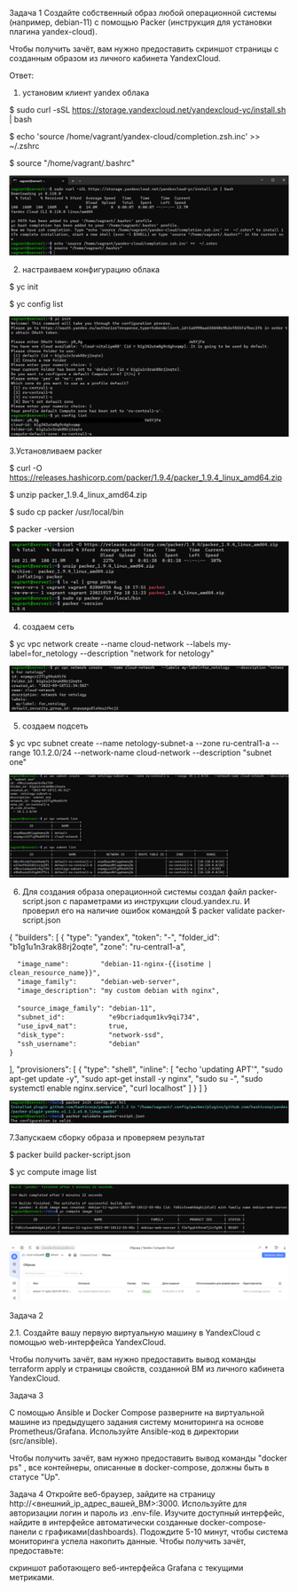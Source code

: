 Задача 1
Создайте собственный образ любой операционной системы (например, debian-11) с помощью Packer (инструкция для установки плагина yandex-cloud).

Чтобы получить зачёт, вам нужно предоставить скриншот страницы с созданным образом из личного кабинета YandexCloud.

Ответ:

1. установим клиент yandex облака

$ sudo curl -sSL https://storage.yandexcloud.net/yandexcloud-yc/install.sh | bash

$ echo 'source /home/vagrant/yandex-cloud/completion.zsh.inc' >>  ~/.zshrc

$ source "/home/vagrant/.bashrc"

![](Screenshots/5.4.1.png)

2. настраиваем конфигурацию облака

$ yc init

$ yc config list

![](Screenshots/5.4.2.png)

3.Установливаем packer

$ curl -O https://releases.hashicorp.com/packer/1.9.4/packer_1.9.4_linux_amd64.zip

$ unzip packer_1.9.4_linux_amd64.zip

$ sudo cp packer /usr/local/bin

$ packer -version

![](Screenshots/5.4.3.png)

4. создаем сеть

$ yc vpc network create   --name cloud-network   --labels my-label=for_netology   --description "network for netology"

![](Screenshots/5.4.4.png)

5. создаем подсеть

$ yc vpc subnet create   --name netology-subnet-a   --zone ru-central1-a   --range 10.1.2.0/24   --network-name cloud-network  --description "subnet one"

![](Screenshots/5.4.5.png)

6. Для создания образа операционной системы создал файл packer-script.json с параметрами из инструкции cloud.yandex.ru. И проверил его на наличие ошибок командой $ packer validate packer-script.json

{
  "builders": [
    {
      "type":      "yandex",
      "token":     "-",
      "folder_id": "b1g1u1n3rak88rj2oqte",
      "zone":      "ru-central1-a",

      "image_name":        "debian-11-nginx-{{isotime | clean_resource_name}}",
      "image_family":      "debian-web-server",
      "image_description": "my custom debian with nginx",

      "source_image_family": "debian-11",
      "subnet_id":           "e9bcriadqum1kv9qi734",
      "use_ipv4_nat":        true,
      "disk_type":           "network-ssd",
      "ssh_username":        "debian"
    }
  ],
  "provisioners": [
    {
      "type": "shell",
      "inline": [
        "echo 'updating APT'",
        "sudo apt-get update -y",
        "sudo apt-get install -y nginx",
        "sudo su -",
        "sudo systemctl enable nginx.service",
        "curl localhost"
      ]
    }
  ]
}

![](Screenshots/5.4.6.png)

7.Запускаем сборку образа и проверяем результат

$ packer build packer-script.json

$ yc compute image list

![](Screenshots/5.4.7.png)

![](Screenshots/5.4.7_1.png)

Задача 2

2.1. Создайте вашу первую виртуальную машину в YandexCloud с помощью web-интерфейса YandexCloud.

Чтобы получить зачёт, вам нужно предоставить вывод команды terraform apply и страницы свойств, созданной ВМ из личного кабинета YandexCloud.

Задача 3

С помощью Ansible и Docker Compose разверните на виртуальной машине из предыдущего задания систему мониторинга на основе Prometheus/Grafana. Используйте Ansible-код в директории (src/ansible).

Чтобы получить зачёт, вам нужно предоставить вывод команды "docker ps" , все контейнеры, описанные в docker-compose, должны быть в статусе "Up".

Задача 4
Откройте веб-браузер, зайдите на страницу http://<внешний_ip_адрес_вашей_ВМ>:3000.
Используйте для авторизации логин и пароль из .env-file.
Изучите доступный интерфейс, найдите в интерфейсе автоматически созданные docker-compose-панели с графиками(dashboards).
Подождите 5-10 минут, чтобы система мониторинга успела накопить данные.
Чтобы получить зачёт, предоставьте:

скриншот работающего веб-интерфейса Grafana с текущими метриками.
